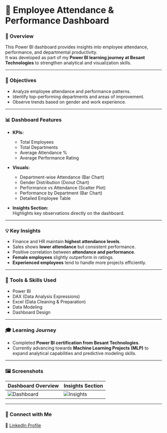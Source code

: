 # 👥 Employee Attendance & Performance Dashboard

### 📘 Overview
This Power BI dashboard provides insights into employee attendance, performance, and departmental productivity.  
It was developed as part of my **Power BI learning journey at Besant Technologies** to strengthen analytical and visualization skills.

---

### 🎯 Objectives
- Analyze employee attendance and performance patterns.
- Identify top-performing departments and areas of improvement.
- Observe trends based on gender and work experience.

---

### 📊 Dashboard Features
- **KPIs:**  
  - Total Employees  
  - Total Departments  
  - Average Attendance %  
  - Average Performance Rating  

- **Visuals:**  
  - Department-wise Attendance (Bar Chart)  
  - Gender Distribution (Donut Chart)  
  - Performance vs Attendance (Scatter Plot)  
  - Performance by Department (Bar Chart)  
  - Detailed Employee Table  

- **Insights Section:**  
  Highlights key observations directly on the dashboard.

---

### 💡 Key Insights
- Finance and HR maintain **highest attendance levels**.  
- Sales shows **lower attendance** but consistent performance.  
- Positive correlation between **attendance and performance**.  
- **Female employees** slightly outperform in ratings.  
- **Experienced employees** tend to handle more projects efficiently.

---

### 🧰 Tools & Skills Used
- Power BI  
- DAX (Data Analysis Expressions)  
- Excel (Data Cleaning & Preparation)  
- Data Modeling  
- Dashboard Design  

---

### 🎓 Learning Journey
- Completed **Power BI certification from Besant Technologies**.  
- Currently advancing towards **Machine Learning Projects (MLP)** to expand analytical capabilities and predictive modeling skills.

---

### 🖼️ Screenshots
| Dashboard Overview | Insights Section |
|--------------------|------------------|
| ![Dashboard](Screenshots/Dashboard_Full_View.png) | ![Insights](Screenshots/Insights_View.png) |

---

### 🔗 Connect with Me
💼 [LinkedIn Profile](www.linkedin.com/in/kamalesh-v-a1504a33a)
